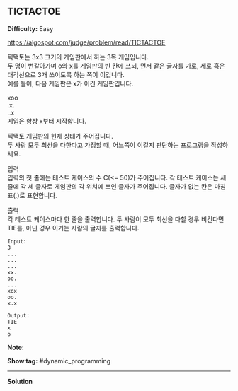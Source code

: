 ## TICTACTOE

**Difficulty:** Easy

https://algospot.com/judge/problem/read/TICTACTOE

틱택토는 3x3 크기의 게임판에서 하는 3목 게임입니다. <br/>
두 명이 번갈아가며 o와 x를 게임판의 빈 칸에 쓰되, 먼저 같은 글자를 가로, 세로 혹은 대각선으로 3개 쓰이도록 하는 쪽이 이깁니다. <br/>
예를 들어, 다음 게임판은 x가 이긴 게임판입니다.

xoo <br/>
.x. <br/>
..x <br/>
게임은 항상 x부터 시작합니다. <br/>

틱택토 게임판의 현재 상태가 주어집니다. <br/>
두 사람 모두 최선을 다한다고 가정할 때, 어느쪽이 이길지 판단하는 프로그램을 작성하세요. <br/>

입력 <br/>
입력의 첫 줄에는 테스트 케이스의 수 C(<= 50)가 주어집니다. 각 테스트 케이스는 세 줄에 각 세 글자로 게임판의 각 위치에 쓰인 글자가 주어집니다. 글자가 없는 칸은 마침표(.)로 표현합니다.

출력 <br/>
각 테스트 케이스마다 한 줄을 출력합니다. 두 사람이 모두 최선을 다할 경우 비긴다면 TIE를, 아닌 경우 이기는 사람의 글자를 출력합니다.

```
Input:
3
...
...
...
xx.
oo.
...
xox
oo.
x.x

Output: 
TIE
x
o
```

**Note:**

**Show tag:** \#dynamic\_programming

------------------------------------

**Solution** <br/>

